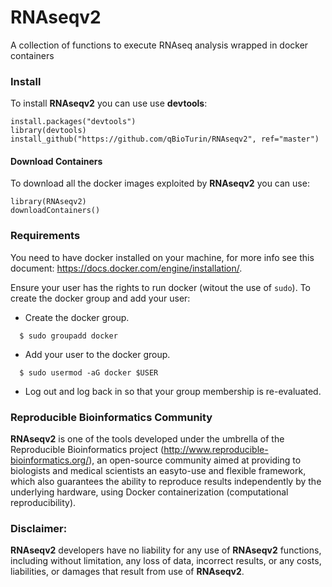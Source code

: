 # RNAseqv2
A collection of functions to execute RNAseq analysis wrapped in docker containers

### Install
To install **RNAseqv2** you can use use **devtools**:

```
install.packages("devtools")
library(devtools)
install_github("https://github.com/qBioTurin/RNAseqv2", ref="master")
```

#### Download Containers
To download all the docker images exploited by **RNAseqv2**  you can use:

```
library(RNAseqv2)
downloadContainers()
```


### Requirements
You need to have docker installed on your machine, for more info see this document:
https://docs.docker.com/engine/installation/.

Ensure your user has the rights to run docker (witout the use of ```sudo```). To create the docker group and add your user:

* Create the docker group.

```
  $ sudo groupadd docker
```
* Add your user to the docker group.

```
  $ sudo usermod -aG docker $USER
```
* Log out and log back in so that your group membership is re-evaluated.

### Reproducible Bioinformatics Community
**RNAseqv2** is one of the tools developed under the umbrella of the Reproducible Bioinformatics project (http://www.reproducible-bioinformatics.org/), an open-source community aimed at providing to biologists and medical scientists an easyto-use and flexible framework, which also guarantees the ability to reproduce results independently by the underlying hardware, using Docker containerization (computational reproducibility).

### Disclaimer:
**RNAseqv2**  developers have no liability for any use of **RNAseqv2**  functions, including without limitation, any loss of data, incorrect results, or any costs, liabilities, or damages that result from use of **RNAseqv2**.
